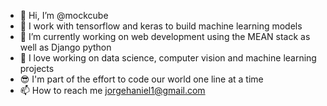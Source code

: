 - 👋 Hi, I’m @mockcube
- 👀 I work with tensorflow and keras to build machine learning models
- 🌱 I’m currently working on web development using the MEAN stack as well as Django python
- 💞️ I love working on data science, computer vision and machine learning projects
- 😎 I'm part of the effort to code our world one line at a time
- 📫 How to reach me jorgehaniel1@gmail.com

<!---
root-ho/root-ho is a ✨ special ✨ repository because its `README.md` (this file) appears on your GitHub profile.
You can click the Preview link to take a look at your changes.
--->
